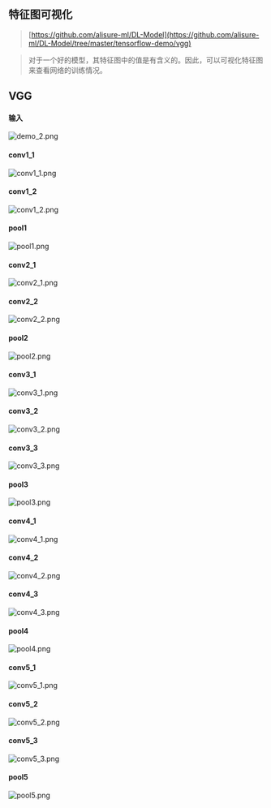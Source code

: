 ## 特征图可视化

> [https://github.com/alisure-ml/DL-Model](https://github.com/alisure-ml/DL-Model/tree/master/tensorflow-demo/vgg)

> 对于一个好的模型，其特征图中的值是有含义的。因此，可以可视化特征图来查看网络的训练情况。


## VGG

#### 输入

![demo_2.png](./img/demo_2.png)

#### conv1_1

![conv1_1.png](./img/conv1_1.png)


#### conv1_2

![conv1_2.png](./img/conv1_2.png)


#### pool1

![pool1.png](./img/pool1.png)


#### conv2_1

![conv2_1.png](./img/conv2_1.png)


#### conv2_2

![conv2_2.png](./img/conv2_2.png)


#### pool2

![pool2.png](./img/pool2.png)


#### conv3_1

![conv3_1.png](./img/conv3_1.png)


#### conv3_2

![conv3_2.png](./img/conv3_2.png)


#### conv3_3

![conv3_3.png](./img/conv3_3.png)


#### pool3

![pool3.png](./img/pool3.png)


#### conv4_1

![conv4_1.png](./img/conv4_1.png)


#### conv4_2

![conv4_2.png](./img/conv4_2.png)


#### conv4_3

![conv4_3.png](./img/conv4_3.png)


#### pool4

![pool4.png](./img/pool4.png)


#### conv5_1

![conv5_1.png](./img/conv5_1.png)


#### conv5_2

![conv5_2.png](./img/conv5_2.png)


#### conv5_3

![conv5_3.png](./img/conv5_3.png)


#### pool5

![pool5.png](./img/pool5.png)


